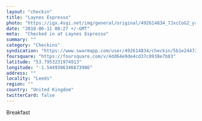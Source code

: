 ```yaml
---
layout: "checkin"
title: "Laynes Espresso"
photo: "https://igx.4sqi.net/img/general/original/492614834_7JxcCoG2_yrk4rgwpchEOSdQvjA7gvpOwon1MT0xlyg.jpg"
date: "2018-06-11 08:27 +/-GMT"
meta:  "Checked in at Laynes Espresso"
summary: ""
category: "Checkins"
syndication: "https://www.swarmapp.com/user/492614834/checkin/5b1e24472a7ab6002cd1bd6c"
foursquare: "https://foursquare.com/v/4dd64e9de4cd37c8938e7b83"
latitude: "53.7953231974913"
longitude: "-1.5449386346673986"
address: ""
locality: "Leeds"
region: ""
country: "United Kingdom"
twitterCard: false
---
```

Breakfast
